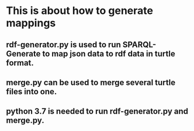 # This is about how to generate mappings
## rdf-generator.py is used to run SPARQL-Generate to map json data to rdf data in turtle format.
## merge.py can be used to merge several turtle files into one.
## python 3.7 is needed to run rdf-generator.py and merge.py.